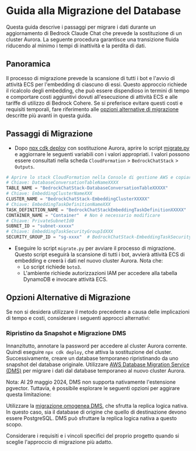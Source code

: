 # Guida alla Migrazione del Database

Questa guida descrive i passaggi per migrare i dati durante un aggiornamento di Bedrock Claude Chat che prevede la sostituzione di un cluster Aurora. La seguente procedura garantisce una transizione fluida riducendo al minimo i tempi di inattività e la perdita di dati.

## Panoramica

Il processo di migrazione prevede la scansione di tutti i bot e l'avvio di attività ECS per l'embedding di ciascuno di essi. Questo approccio richiede il ricalcolo degli embedding, che può essere dispendioso in termini di tempo e comportare costi aggiuntivi dovuti all'esecuzione di attività ECS e alle tariffe di utilizzo di Bedrock Cohere. Se si preferisce evitare questi costi e requisiti temporali, fare riferimento alle [opzioni alternative di migrazione](#alternative-migration-options) descritte più avanti in questa guida.

## Passaggi di Migrazione

- Dopo [npx cdk deploy](../README.md#deploy-using-cdk) con sostituzione Aurora, aprire lo script [migrate.py](./migrate.py) e aggiornare le seguenti variabili con i valori appropriati. I valori possono essere consultati nella scheda `CloudFormation` > `BedrockChatStack` > `Outputs`.

```py
# Aprire lo stack CloudFormation nella Console di gestione AWS e copiare i valori dalla scheda Outputs.
# Chiave: DatabaseConversationTableNameXXXX
TABLE_NAME = "BedrockChatStack-DatabaseConversationTableXXXXX"
# Chiave: EmbeddingClusterNameXXX
CLUSTER_NAME = "BedrockChatStack-EmbeddingClusterXXXXX"
# Chiave: EmbeddingTaskDefinitionNameXXX
TASK_DEFINITION_NAME = "BedrockChatStackEmbeddingTaskDefinitionXXXXX"
CONTAINER_NAME = "Container"  # Non è necessario modificare
# Chiave: PrivateSubnetId0
SUBNET_ID = "subnet-xxxxx"
# Chiave: EmbeddingTaskSecurityGroupIdXXX
SECURITY_GROUP_ID = "sg-xxxx"  # BedrockChatStack-EmbeddingTaskSecurityGroupXXXXX
```

- Eseguire lo script `migrate.py` per avviare il processo di migrazione. Questo script eseguirà la scansione di tutti i bot, avvierà attività ECS di embedding e creerà i dati nel nuovo cluster Aurora. Nota che:
  - Lo script richiede `boto3`.
  - L'ambiente richiede autorizzazioni IAM per accedere alla tabella DynamoDB e invocare attività ECS.

## Opzioni Alternative di Migrazione

Se non si desidera utilizzare il metodo precedente a causa delle implicazioni di tempo e costi, considerare i seguenti approcci alternativi:

### Ripristino da Snapshot e Migrazione DMS

Innanzitutto, annotare la password per accedere al cluster Aurora corrente. Quindi eseguire `npx cdk deploy`, che attiva la sostituzione del cluster. Successivamente, creare un database temporaneo ripristinando da uno snapshot del database originale.
Utilizzare [AWS Database Migration Service (DMS)](https://aws.amazon.com/dms/) per migrare i dati dal database temporaneo al nuovo cluster Aurora.

Nota: Al 29 maggio 2024, DMS non supporta nativamente l'estensione pgvector. Tuttavia, è possibile esplorare le seguenti opzioni per aggirare questa limitazione:

Utilizzare la [migrazione omogenea DMS](https://docs.aws.amazon.com/dms/latest/userguide/dm-migrating-data.html), che sfrutta la replica logica nativa. In questo caso, sia il database di origine che quello di destinazione devono essere PostgreSQL. DMS può sfruttare la replica logica nativa a questo scopo.

Considerare i requisiti e i vincoli specifici del proprio progetto quando si sceglie l'approccio di migrazione più adatto.